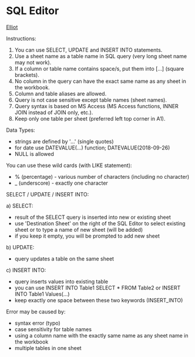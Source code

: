 # SQL Editor

[Elliot](https://github.com/lukasheinz92/elliot/blob/main/README.md#elliot)

Instructions:
1. You can use SELECT, UPDATE and INSERT INTO statements.
2. Use a sheet name as a table name in SQL query (very long sheet name may not work).
3. If a column or table name contains space/s, put them into [...] (square brackets).
4. No column in the query can have the exact same name as any sheet in the workbook.
5. Column and table aliases are allowed.
6. Query is not case sensitive except table names (sheet names).
7. Query syntax is based on MS Access (MS Access functions, INNER JOIN instead of JOIN only, etc.).
8. Keep only one table per sheet (preferred left top corner in A1).

Data Types:
- strings are defined by '...' (single quotes)
- for date use DATEVALUE(...) function; DATEVALUE(2018-09-26)
- NULL is allowed

You can use these wild cards (with LIKE statement):
- % (percentage) - various number of characters (including no character)
- _ (underscore) - exactly one character

SELECT / UPDATE / INSERT INTO:

a) SELECT:
- result of the SELECT query is inserted into new or existing sheet
- use 'Destination Sheet' on the right of the SQL Editor
  to select existing sheet or to type a name of new sheet (will be added)
- if you keep it empty, you will be prompted to add new sheet

b) UPDATE:
- query updates a table on the same sheet

c) INSERT INTO:
- query inserts values into existing table
- you can use INSERT INTO Table1 SELECT * FROM Table2 or INSERT
  INTO Table1 Values(...)
- keep exactly one space between these two keywords (INSERT_INTO)

Error may be caused by:
- syntax error (typo)
- case sensitivity for table names
- using a column name with the exactly same name as any sheet name in the workbook
- multiple tables in one sheet
